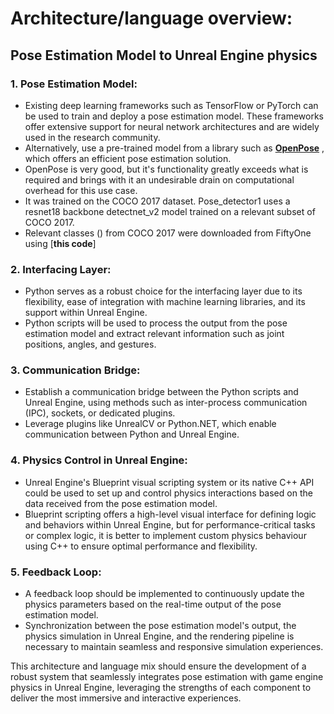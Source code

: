 # Architecture/language overview: 

## Pose Estimation Model to Unreal Engine physics


### 1. Pose Estimation Model:  
* Existing deep learning frameworks such as TensorFlow or PyTorch can be used to train and deploy a pose estimation model. These frameworks offer 
  extensive support for neural network architectures and are widely used in the research community.  
* Alternatively, use a pre-trained model from a library such as [__OpenPose__](https://github.com/CMU-Perceptual-Computing-Lab/openpose/blob/master/doc/installation/0_index.md) , which offers an efficient pose estimation solution.
* OpenPose is very good, but it's functionality greatly exceeds what is required and brings with it an undesirable drain on computational overhead
  for this use case.
* It was trained on the COCO 2017 dataset. Pose_detector1 uses a resnet18 backbone detectnet_v2 model trained on a relevant subset of COCO 2017.
* Relevant classes () from COCO 2017 were downloaded from FiftyOne using [__this code__]  
  
###    2. Interfacing Layer:  
* Python serves as a robust choice for the interfacing layer due to its flexibility, ease of integration with machine learning libraries, 
  and its support within Unreal Engine.  
* Python scripts will be used to process the output from the pose estimation model and extract relevant information such as joint positions, 
  angles, and gestures.
  
###    3. Communication Bridge:  
* Establish a communication bridge between the Python scripts and Unreal Engine, using methods such as inter-process communication (IPC), 
  sockets, or dedicated plugins.  
* Leverage plugins like UnrealCV or Python.NET, which enable communication between Python and Unreal Engine.
  
###    4. Physics Control in Unreal Engine:  
* Unreal Engine's Blueprint visual scripting system or its native C++ API could be used to set up and control physics interactions based 
  on the data received from the pose estimation model.  
* Blueprint scripting offers a high-level visual interface for defining logic and behaviors within Unreal Engine, but for performance-critical 
  tasks or complex logic, it is better to implement custom physics behaviour using C++ to ensure optimal performance and flexibility.
  
###    5. Feedback Loop:  
* A feedback loop should be implemented to continuously update the physics parameters based on the real-time output of the pose estimation model.
* Synchronization between the pose estimation model's output, the physics simulation in Unreal Engine, and the rendering pipeline is necessary 
  to maintain seamless and responsive simulation experiences.  
        
This architecture and language mix should ensure the development of a robust system that seamlessly integrates pose estimation with game engine physics in Unreal Engine, leveraging the strengths of each component to deliver the most immersive and interactive experiences.
